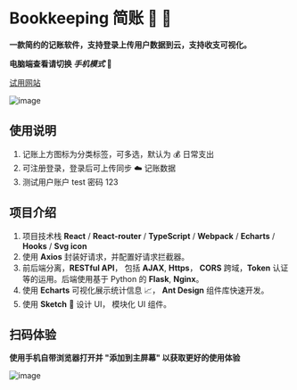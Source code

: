 # Bookkeeping 简账 🧾 🧮

**一款简约的记账软件，支持登录上传用户数据到云，支持收支可视化。**

**电脑端查看请切换 _手机模式_ 📱**

[试用网站](https://react-bookkeeping.netlify.app/#/money "简账")

![image](https://osiberiao.github.io/Bookkeeping/README/Bookkeeping.webp)

## 使用说明

1. 记账上方图标为分类标签，可多选，默认为 💰 日常支出
2. 可注册登录，登录后可上传同步 ☁️ 记账数据
3. 测试用户账户 test 密码 123

## 项目介绍

1. 项目技术栈 **React** / **React-router** / **TypeScript** / **Webpack** / **Echarts** / **Hooks** / **Svg icon** 
2. 使用 **Axios** 封装好请求，并配置好请求拦截器。
3. 前后端分离，**RESTful API**， 包括 **AJAX**, **Https**， **CORS** 跨域，**Token** 认证 等的运用。后端使用基于 Python 的 **Flask**, **Nginx**。
4. 使用 **Echarts** 可视化展示统计信息 📈， **Ant Design** 组件库快速开发。  
5. 使用 **Sketch** 💎 设计 UI， 模块化 UI 组件。

## 扫码体验
**使用手机自带浏览器打开并 "添加到主屏幕" 以获取更好的使用体验**

![image](https://osiberiao.github.io/Bookkeeping/README/Bookkeeping-QR.webp)
